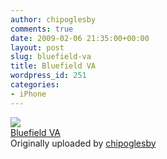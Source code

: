 ```yaml
---
author: chipoglesby
comments: true
date: 2009-02-06 21:35:00+00:00
layout: post
slug: bluefield-va
title: Bluefield VA
wordpress_id: 251
categories:
- iPhone
---
```


[![](http://farm4.static.flickr.com/3424/3259079596_d2ce227d68.jpg)](http://www.flickr.com/photos/chipoglesby/3259079596/)  
[Bluefield VA](http://www.flickr.com/photos/chipoglesby/3259079596/)  
Originally uploaded by [chipoglesby](http://www.flickr.com/people/chipoglesby/)

  

